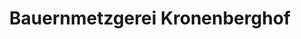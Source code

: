 ---
title: "Bauernmetzgerei Kronenberghof"
url: /rommerskirchen/bauernmetzgerei-kronenberghof/
shop: Metzgerei
---